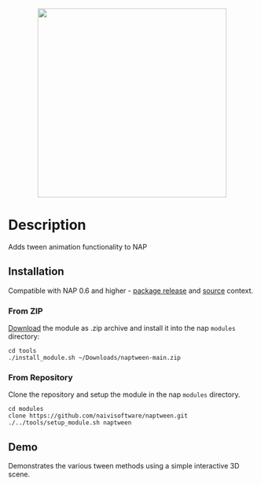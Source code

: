 <br>
<p align="center">
  <img width=384 src="https://download.nap.tech/identity/svg/logos/nap_logo_blue.svg">
</p>
	
# Description

Adds tween animation functionality to NAP

## Installation
Compatible with NAP 0.6 and higher - [package release](https://github.com/napframework/nap/releases) and [source](https://github.com/napframework/nap) context. 

### From ZIP

[Download](https://github.com/naivisoftware/naptween/archive/refs/heads/main.zip) the module as .zip archive and install it into the nap `modules` directory:
```
cd tools
./install_module.sh ~/Downloads/naptween-main.zip
```

### From Repository

Clone the repository and setup the module in the nap `modules` directory.

```
cd modules
clone https://github.com/naivisoftware/naptween.git
./../tools/setup_module.sh naptween
```

## Demo

Demonstrates the various tween methods using a simple interactive 3D scene.
